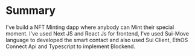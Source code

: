 # Summary

I've build a NFT Minting dapp where anybody can Mint their special moment. I've used Next JS and React Js for frontend, I've used Sui-Move language to developed the smart contact and also used Sui Client, EthOS Connect Api and Typescript to implement Blockend.
